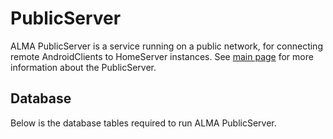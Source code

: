 # PublicServer

ALMA PublicServer is a service running on a public network, for connecting remote AndroidClients to HomeServer instances. See [main page](LINK) for more information about the PublicServer.

## Database
Below is the database tables required to run ALMA PublicServer.
